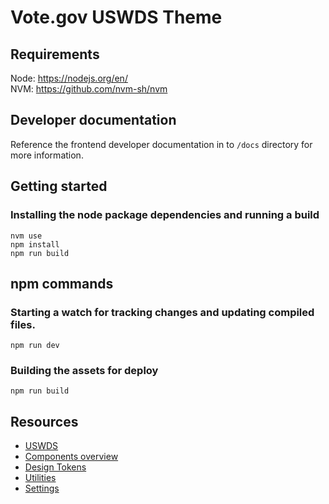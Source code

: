# Vote.gov USWDS Theme

## Requirements

Node: https://nodejs.org/en/  
NVM: https://github.com/nvm-sh/nvm

## Developer documentation

Reference the frontend developer documentation in to `/docs` directory for more information.

## Getting started

### Installing the node package dependencies and running a build
```
nvm use
npm install
npm run build
```

## npm commands

### Starting a watch for tracking changes and updating compiled files.

```
npm run dev
```

### Building the assets for deploy
```
npm run build
```

## Resources

- [USWDS](https://designsystem.digital.gov/)
- [Components overview](https://designsystem.digital.gov/components/overview/)
- [Design Tokens](https://designsystem.digital.gov/design-tokens/)
- [Utilities](https://designsystem.digital.gov/utilities/)
- [Settings](https://designsystem.digital.gov/documentation/settings/)

